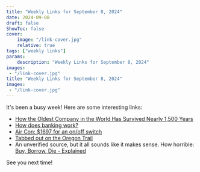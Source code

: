 ```yaml
---
title: "Weekly Links for September 8, 2024"
date: 2024-09-08
draft: false
ShowToc: false
cover:
    image: "/link-cover.jpg"
    relative: true
tags: ["weekly links"]
params:
    description: "Weekly Links for September 8, 2024"
images:
 - "/link-cover.jpg"
title: "Weekly Links for September 8, 2024"
images:
 - "/link-cover.jpg"
---
```

It's been a busy week! Here are some interesting links:

* [How the Oldest Company in the World Has Survived Nearly 1,500 Years](https://www.openculture.com/2024/08/how-the-oldest-company-in-the-world-has-survived-nearly-1500-years.html)
* [How does banking work?](https://logos.substack.com/p/how-banking-works-23-06-23)
* [Air Con: $1697 for an on/off switch](https://blog.hopefullyuseful.com/blog/advantage-air-ezone-tablet-diy-repair/)
* [Tabbed out on the Oregon Trail](https://blog.zarfhome.com/2024/08/tabbed-out-on-the-oregon-trail)
* An unverified source, but it all sounds like it makes sense. How horrible: [Buy, Borrow, Die - Explained](https://old.reddit.com/r/BuyBorrowDieExplained/comments/1f26rsf/buy_borrow_die_explained/)

See you next time!
